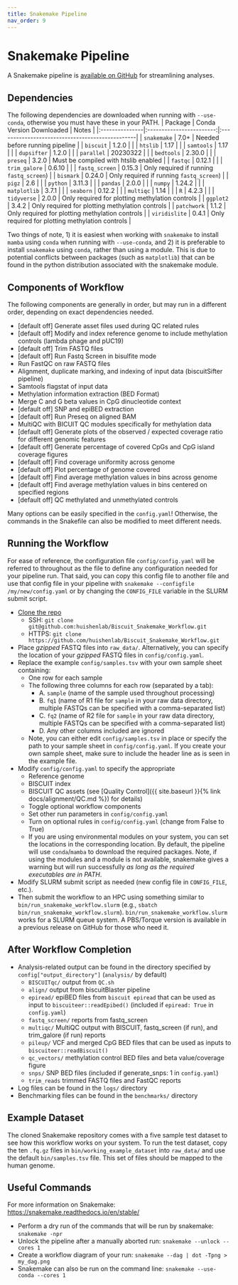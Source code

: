 ```yaml
---
title: Snakemake Pipeline
nav_order: 9
---
```


# Snakemake Pipeline

A Snakemake pipeline is [available on GitHub](https://github.com/huishenlab/Biscuit_Snakemake_Workflow) for streamlining
analyses.

## Dependencies

The following dependencies are downloaded when running with `--use-conda`, otherwise you must have these in your PATH.
| Package        | Conda Version Downloaded | Notes                                           |
|:---------------|:------------------------:|:------------------------------------------------|
| `snakemake`    | 7.0+                     | Needed before running pipeline                  |
| `biscuit`      | 1.2.0                    |                                                 |
| `htslib`       | 1.17                     |                                                 |
| `samtools`     | 1.17                     |                                                 |
| `dupsifter`    | 1.2.0                    |                                                 |
| `parallel`     | 20230322                 |                                                 |
| `bedtools`     | 2.30.0                   |                                                 |
| `preseq`       | 3.2.0                    | Must be compiled with htslib enabled            |
| `fastqc`       | 0.12.1                   |                                                 |
| `trim_galore`  | 0.6.10                   |                                                 |
| `fastq_screen` | 0.15.3                   | Only required if running `fastq_screen`)        |
| `bismark`      | 0.24.0                   | Only required if running `fastq_screen`)        |
| `pigz`         | 2.6                      |                                                 |
| `python`       | 3.11.3                   |                                                 |
| `pandas`       | 2.0.0                    |                                                 |
| `numpy`        | 1.24.2                   |                                                 |
| `matplotlib`   | 3.7.1                    |                                                 |
| `seaborn`      | 0.12.2                   |                                                 |
| `multiqc`      | 1.14                     |                                                 |
| `R`            | 4.2.3                    |                                                 |
| `tidyverse`    | 2.0.0                    | Only required for plotting methylation controls |
| `ggplot2`      | 3.4.2                    | Only required for plotting methylation controls |
| `patchwork`    | 1.1.2                    | Only required for plotting methylation controls |
| `viridislite`  | 0.4.1                    | Only required for plotting methylation controls |

Two things of note, 1) it is easiest when working with `snakemake` to install `mamba` using `conda` when running with
`--use-conda`, and 2) it is preferable to install `snakemake` using `conda`, rather than using a module. This is due to
potential conflicts between packages (such as `matplotlib`) that can be found in the python distribution associated with
the snakemake module.

## Components of Workflow

The following components are generally in order, but may run in a different order, depending on exact dependencies
needed.
  - [default off] Generate asset files used during QC related rules
  - [default off] Modify and index reference genome to include methylation controls (lambda phage and pUC19)
  - [default off] Trim FASTQ files
  - [default off] Run Fastq Screen in bisulfite mode
  - Run FastQC on raw FASTQ files
  - Alignment, duplicate marking, and indexing of input data (biscuitSifter pipeline)
  - Samtools flagstat of input data
  - Methylation information extraction (BED Format)
  - Merge C and G beta values in CpG dinucleotide context
  - [default off] SNP and epiBED extraction
  - [default off] Run Preseq on aligned BAM
  - MultiQC with BICUIT QC modules specifically for methylation data
  - [default off] Generate plots of the observed / expected coverage ratio for different genomic features
  - [default off] Generate percentage of covered CpGs and CpG island coverage figures
  - [default off] Find coverage uniformity across genome
  - [default off] Plot percentage of genome covered
  - [default off] Find average methylation values in bins across genome
  - [default off] Find average methylation values in bins centered on specified regions
  - [default off] QC methylated and unmethylated controls

Many options can be easily specified in the `config.yaml`! Otherwise, the commands in the Snakefile can also be modified
to meet different needs.

## Running the Workflow
For ease of reference, the configuration file `config/config.yaml` will be referred to throughout as the file to define
any configuration needed for your pipeline run. That said, you can copy this config file to another file and use that
config file in your pipeline with `snakemake --configfile /my/new/config.yaml` or by changing the `CONFIG_FILE` variable
in the SLURM submit script.

  - [Clone the repo](https://github.com/huishenlab/Biscuit_Snakemake_Workflow/tree/master)
    - SSH: `git clone git@github.com:huishenlab/Biscuit_Snakemake_Workflow.git`
    - HTTPS: `git clone https://github.com/huishenlab/Biscuit_Snakemake_Workflow.git`
  - Place *gzipped* FASTQ files into `raw_data/`. Alternatively, you can specify the location of your *gzipped* FASTQ
  files in `config/config.yaml`.
  - Replace the example `config/samples.tsv` with your own sample sheet containing:
    - One row for each sample
    - The following three columns for each row (separated by a tab):
      - A. `sample` (name of the sample used throughout processing)
      - B. `fq1` (name of R1 file for `sample` in your raw data directory, multiple FASTQs can be specified with a
      comma-separated list)
      - C. `fq2` (name of R2 file for `sample` in your raw data directory, multiple FASTQs can be specified with a
      comma-separated list)
      - D. Any other columns included are ignored
    - Note, you can either edit `config/samples.tsv` in place or specify the path to your sample sheet in
    `config/config.yaml`. If you create your own sample sheet, make sure to include the header line as is seen in the
    example file.
  - Modify `config/config.yaml` to specify the appropriate
    - Reference genome
    - BISCUIT index
    - BISCUIT QC assets (see [Quality Control]({{ site.baseurl }}{% link docs/alignment/QC.md %}) for details)
    - Toggle optional workflow components
    - Set other run parameters in `config/config.yaml`
    - Turn on optional rules in `config/config.yaml` (change from False to True)
    - If you are using environmental modules on your system, you can set the locations in the corresponding location. By
    default, the pipeline will use `conda`/`mamba` to download the required packages. Note, if using the modules and a
    module is not available, snakemake gives a warning but will run successfully *as long as the required executables are
    in PATH*.
  - Modify SLURM submit script as needed (new config file in `CONFIG_FILE`, etc.).
  - Then submit the workflow to an HPC using something similar to `bin/run_snakemake_workflow.slurm` (e.g.,
  `sbatch bin/run_snakemake_workflow.slurm`). `bin/run_snakemake_workflow.slurm` works for a SLURM queue
  system. A PBS/Torque version is available in a previous release on GitHub for those who need it.

## After Workflow Completion

  - Analysis-related output can be found in the directory specified by `config["output_directory"]` (`analysis/` by
  default)
    - `BISCUITqc/` output from `QC.sh`
    - `align/` output from biscuitBlaster pipeline
    - `epiread/` epiBED files from `biscuit epiread` that can be used as input to `biscuiteer::readEpibed()` (included
    if `epiread: True` in `config.yaml`)
    - `fastq_screen/` reports from fastq_screen
    - `multiqc/` MultiQC output with BISCUIT, fastq_screen (if run), and trim_galore (if run) reports
    - `pileup/` VCF and merged CpG BED files that can be used as inputs to `biscuiteer::readBiscuit()`
    - `qc_vectors/` methylation control BED files and beta value/coverage figure
    - `snps/` SNP BED files (included if generate_snps: 1 in `config.yaml`)
    - `trim_reads` trimmed FASTQ files and FastQC reports
  - Log files can be found in the `logs/` directory
  - Benchmarking files can be found in the `benchmarks/` directory

## Example Dataset

The cloned Snakemake repository comes with a five sample test dataset to see how this workflow works on your system. To
run the test dataset, copy the ten `.fq.gz` files in `bin/working_example_dataset` into `raw_data/` and use the default
`bin/samples.tsv` file. This set of files should be mapped to the human genome.

## Useful Commands
For more information on Snakemake: https://snakemake.readthedocs.io/en/stable/

  - Perform a dry run of the commands that will be run by snakemake: `snakemake -npr`
  - Unlock the pipeline after a manually aborted run: `snakemake --unlock --cores 1`
  - Create a workflow diagram of your run: `snakemake --dag | dot -Tpng > my_dag.png`
  - Snakemake can also be run on the command line: `snakemake --use-conda --cores 1`
